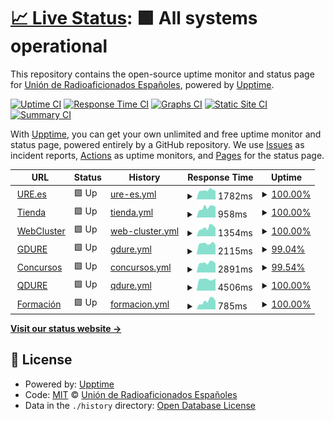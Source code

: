 # [📈 Live Status](https://URE-IT.github.io/upptime): <!--live status--> **🟩 All systems operational**

This repository contains the open-source uptime monitor and status page for [Unión de Radioaficionados Españoles](https://www.ure.es), powered by [Upptime](https://github.com/upptime/upptime).

[![Uptime CI](https://github.com/URE-IT/upptime/workflows/Uptime%20CI/badge.svg)](https://github.com/URE-IT/upptime/actions?query=workflow%3A%22Uptime+CI%22)
[![Response Time CI](https://github.com/URE-IT/upptime/workflows/Response%20Time%20CI/badge.svg)](https://github.com/URE-IT/upptime/actions?query=workflow%3A%22Response+Time+CI%22)
[![Graphs CI](https://github.com/URE-IT/upptime/workflows/Graphs%20CI/badge.svg)](https://github.com/URE-IT/upptime/actions?query=workflow%3A%22Graphs+CI%22)
[![Static Site CI](https://github.com/URE-IT/upptime/workflows/Static%20Site%20CI/badge.svg)](https://github.com/URE-IT/upptime/actions?query=workflow%3A%22Static+Site+CI%22)
[![Summary CI](https://github.com/URE-IT/upptime/workflows/Summary%20CI/badge.svg)](https://github.com/URE-IT/upptime/actions?query=workflow%3A%22Summary+CI%22)

With [Upptime](https://upptime.js.org), you can get your own unlimited and free uptime monitor and status page, powered entirely by a GitHub repository. We use [Issues](https://github.com/URE-IT/upptime/issues) as incident reports, [Actions](https://github.com/URE-IT/upptime/actions) as uptime monitors, and [Pages](https://URE-IT.github.io/upptime) for the status page.

<!--start: status pages-->
<!-- This summary is generated by Upptime (https://github.com/upptime/upptime) -->
<!-- Do not edit this manually, your changes will be overwritten -->
<!-- prettier-ignore -->
| URL | Status | History | Response Time | Uptime |
| --- | ------ | ------- | ------------- | ------ |
| <img alt="" src="https://favicons.githubusercontent.com/www.ure.es" height="13"> [URE.es](https://www.ure.es) | 🟩 Up | [ure-es.yml](https://github.com/URE-IT/upptime/commits/HEAD/history/ure-es.yml) | <details><summary><img alt="Response time graph" src="./graphs/ure-es/response-time-week.png" height="20"> 1782ms</summary><br><a href="https://URE-IT.github.io/upptime/history/ure-es"><img alt="Response time 1894" src="https://img.shields.io/endpoint?url=https%3A%2F%2Fraw.githubusercontent.com%2FURE-IT%2Fupptime%2FHEAD%2Fapi%2Fure-es%2Fresponse-time.json"></a><br><a href="https://URE-IT.github.io/upptime/history/ure-es"><img alt="24-hour response time 1694" src="https://img.shields.io/endpoint?url=https%3A%2F%2Fraw.githubusercontent.com%2FURE-IT%2Fupptime%2FHEAD%2Fapi%2Fure-es%2Fresponse-time-day.json"></a><br><a href="https://URE-IT.github.io/upptime/history/ure-es"><img alt="7-day response time 1782" src="https://img.shields.io/endpoint?url=https%3A%2F%2Fraw.githubusercontent.com%2FURE-IT%2Fupptime%2FHEAD%2Fapi%2Fure-es%2Fresponse-time-week.json"></a><br><a href="https://URE-IT.github.io/upptime/history/ure-es"><img alt="30-day response time 1803" src="https://img.shields.io/endpoint?url=https%3A%2F%2Fraw.githubusercontent.com%2FURE-IT%2Fupptime%2FHEAD%2Fapi%2Fure-es%2Fresponse-time-month.json"></a><br><a href="https://URE-IT.github.io/upptime/history/ure-es"><img alt="1-year response time 1894" src="https://img.shields.io/endpoint?url=https%3A%2F%2Fraw.githubusercontent.com%2FURE-IT%2Fupptime%2FHEAD%2Fapi%2Fure-es%2Fresponse-time-year.json"></a></details> | <details><summary><a href="https://URE-IT.github.io/upptime/history/ure-es">100.00%</a></summary><a href="https://URE-IT.github.io/upptime/history/ure-es"><img alt="All-time uptime 99.97%" src="https://img.shields.io/endpoint?url=https%3A%2F%2Fraw.githubusercontent.com%2FURE-IT%2Fupptime%2FHEAD%2Fapi%2Fure-es%2Fuptime.json"></a><br><a href="https://URE-IT.github.io/upptime/history/ure-es"><img alt="24-hour uptime 100.00%" src="https://img.shields.io/endpoint?url=https%3A%2F%2Fraw.githubusercontent.com%2FURE-IT%2Fupptime%2FHEAD%2Fapi%2Fure-es%2Fuptime-day.json"></a><br><a href="https://URE-IT.github.io/upptime/history/ure-es"><img alt="7-day uptime 100.00%" src="https://img.shields.io/endpoint?url=https%3A%2F%2Fraw.githubusercontent.com%2FURE-IT%2Fupptime%2FHEAD%2Fapi%2Fure-es%2Fuptime-week.json"></a><br><a href="https://URE-IT.github.io/upptime/history/ure-es"><img alt="30-day uptime 99.86%" src="https://img.shields.io/endpoint?url=https%3A%2F%2Fraw.githubusercontent.com%2FURE-IT%2Fupptime%2FHEAD%2Fapi%2Fure-es%2Fuptime-month.json"></a><br><a href="https://URE-IT.github.io/upptime/history/ure-es"><img alt="1-year uptime 99.97%" src="https://img.shields.io/endpoint?url=https%3A%2F%2Fraw.githubusercontent.com%2FURE-IT%2Fupptime%2FHEAD%2Fapi%2Fure-es%2Fuptime-year.json"></a></details>
| <img alt="" src="https://favicons.githubusercontent.com/tienda.ure.es" height="13"> [Tienda](https://tienda.ure.es) | 🟩 Up | [tienda.yml](https://github.com/URE-IT/upptime/commits/HEAD/history/tienda.yml) | <details><summary><img alt="Response time graph" src="./graphs/tienda/response-time-week.png" height="20"> 958ms</summary><br><a href="https://URE-IT.github.io/upptime/history/tienda"><img alt="Response time 1153" src="https://img.shields.io/endpoint?url=https%3A%2F%2Fraw.githubusercontent.com%2FURE-IT%2Fupptime%2FHEAD%2Fapi%2Ftienda%2Fresponse-time.json"></a><br><a href="https://URE-IT.github.io/upptime/history/tienda"><img alt="24-hour response time 1025" src="https://img.shields.io/endpoint?url=https%3A%2F%2Fraw.githubusercontent.com%2FURE-IT%2Fupptime%2FHEAD%2Fapi%2Ftienda%2Fresponse-time-day.json"></a><br><a href="https://URE-IT.github.io/upptime/history/tienda"><img alt="7-day response time 958" src="https://img.shields.io/endpoint?url=https%3A%2F%2Fraw.githubusercontent.com%2FURE-IT%2Fupptime%2FHEAD%2Fapi%2Ftienda%2Fresponse-time-week.json"></a><br><a href="https://URE-IT.github.io/upptime/history/tienda"><img alt="30-day response time 1033" src="https://img.shields.io/endpoint?url=https%3A%2F%2Fraw.githubusercontent.com%2FURE-IT%2Fupptime%2FHEAD%2Fapi%2Ftienda%2Fresponse-time-month.json"></a><br><a href="https://URE-IT.github.io/upptime/history/tienda"><img alt="1-year response time 1153" src="https://img.shields.io/endpoint?url=https%3A%2F%2Fraw.githubusercontent.com%2FURE-IT%2Fupptime%2FHEAD%2Fapi%2Ftienda%2Fresponse-time-year.json"></a></details> | <details><summary><a href="https://URE-IT.github.io/upptime/history/tienda">100.00%</a></summary><a href="https://URE-IT.github.io/upptime/history/tienda"><img alt="All-time uptime 99.99%" src="https://img.shields.io/endpoint?url=https%3A%2F%2Fraw.githubusercontent.com%2FURE-IT%2Fupptime%2FHEAD%2Fapi%2Ftienda%2Fuptime.json"></a><br><a href="https://URE-IT.github.io/upptime/history/tienda"><img alt="24-hour uptime 100.00%" src="https://img.shields.io/endpoint?url=https%3A%2F%2Fraw.githubusercontent.com%2FURE-IT%2Fupptime%2FHEAD%2Fapi%2Ftienda%2Fuptime-day.json"></a><br><a href="https://URE-IT.github.io/upptime/history/tienda"><img alt="7-day uptime 100.00%" src="https://img.shields.io/endpoint?url=https%3A%2F%2Fraw.githubusercontent.com%2FURE-IT%2Fupptime%2FHEAD%2Fapi%2Ftienda%2Fuptime-week.json"></a><br><a href="https://URE-IT.github.io/upptime/history/tienda"><img alt="30-day uptime 99.96%" src="https://img.shields.io/endpoint?url=https%3A%2F%2Fraw.githubusercontent.com%2FURE-IT%2Fupptime%2FHEAD%2Fapi%2Ftienda%2Fuptime-month.json"></a><br><a href="https://URE-IT.github.io/upptime/history/tienda"><img alt="1-year uptime 99.99%" src="https://img.shields.io/endpoint?url=https%3A%2F%2Fraw.githubusercontent.com%2FURE-IT%2Fupptime%2FHEAD%2Fapi%2Ftienda%2Fuptime-year.json"></a></details>
| <img alt="" src="https://favicons.githubusercontent.com/webcluster.ure.es" height="13"> [WebCluster](https://webcluster.ure.es) | 🟩 Up | [web-cluster.yml](https://github.com/URE-IT/upptime/commits/HEAD/history/web-cluster.yml) | <details><summary><img alt="Response time graph" src="./graphs/web-cluster/response-time-week.png" height="20"> 1354ms</summary><br><a href="https://URE-IT.github.io/upptime/history/web-cluster"><img alt="Response time 1555" src="https://img.shields.io/endpoint?url=https%3A%2F%2Fraw.githubusercontent.com%2FURE-IT%2Fupptime%2FHEAD%2Fapi%2Fweb-cluster%2Fresponse-time.json"></a><br><a href="https://URE-IT.github.io/upptime/history/web-cluster"><img alt="24-hour response time 1332" src="https://img.shields.io/endpoint?url=https%3A%2F%2Fraw.githubusercontent.com%2FURE-IT%2Fupptime%2FHEAD%2Fapi%2Fweb-cluster%2Fresponse-time-day.json"></a><br><a href="https://URE-IT.github.io/upptime/history/web-cluster"><img alt="7-day response time 1354" src="https://img.shields.io/endpoint?url=https%3A%2F%2Fraw.githubusercontent.com%2FURE-IT%2Fupptime%2FHEAD%2Fapi%2Fweb-cluster%2Fresponse-time-week.json"></a><br><a href="https://URE-IT.github.io/upptime/history/web-cluster"><img alt="30-day response time 1383" src="https://img.shields.io/endpoint?url=https%3A%2F%2Fraw.githubusercontent.com%2FURE-IT%2Fupptime%2FHEAD%2Fapi%2Fweb-cluster%2Fresponse-time-month.json"></a><br><a href="https://URE-IT.github.io/upptime/history/web-cluster"><img alt="1-year response time 1555" src="https://img.shields.io/endpoint?url=https%3A%2F%2Fraw.githubusercontent.com%2FURE-IT%2Fupptime%2FHEAD%2Fapi%2Fweb-cluster%2Fresponse-time-year.json"></a></details> | <details><summary><a href="https://URE-IT.github.io/upptime/history/web-cluster">100.00%</a></summary><a href="https://URE-IT.github.io/upptime/history/web-cluster"><img alt="All-time uptime 100.00%" src="https://img.shields.io/endpoint?url=https%3A%2F%2Fraw.githubusercontent.com%2FURE-IT%2Fupptime%2FHEAD%2Fapi%2Fweb-cluster%2Fuptime.json"></a><br><a href="https://URE-IT.github.io/upptime/history/web-cluster"><img alt="24-hour uptime 100.00%" src="https://img.shields.io/endpoint?url=https%3A%2F%2Fraw.githubusercontent.com%2FURE-IT%2Fupptime%2FHEAD%2Fapi%2Fweb-cluster%2Fuptime-day.json"></a><br><a href="https://URE-IT.github.io/upptime/history/web-cluster"><img alt="7-day uptime 100.00%" src="https://img.shields.io/endpoint?url=https%3A%2F%2Fraw.githubusercontent.com%2FURE-IT%2Fupptime%2FHEAD%2Fapi%2Fweb-cluster%2Fuptime-week.json"></a><br><a href="https://URE-IT.github.io/upptime/history/web-cluster"><img alt="30-day uptime 100.00%" src="https://img.shields.io/endpoint?url=https%3A%2F%2Fraw.githubusercontent.com%2FURE-IT%2Fupptime%2FHEAD%2Fapi%2Fweb-cluster%2Fuptime-month.json"></a><br><a href="https://URE-IT.github.io/upptime/history/web-cluster"><img alt="1-year uptime 100.00%" src="https://img.shields.io/endpoint?url=https%3A%2F%2Fraw.githubusercontent.com%2FURE-IT%2Fupptime%2FHEAD%2Fapi%2Fweb-cluster%2Fuptime-year.json"></a></details>
| <img alt="" src="https://favicons.githubusercontent.com/diplomas.ure.es" height="13"> [GDURE](https://diplomas.ure.es) | 🟩 Up | [gdure.yml](https://github.com/URE-IT/upptime/commits/HEAD/history/gdure.yml) | <details><summary><img alt="Response time graph" src="./graphs/gdure/response-time-week.png" height="20"> 2115ms</summary><br><a href="https://URE-IT.github.io/upptime/history/gdure"><img alt="Response time 2181" src="https://img.shields.io/endpoint?url=https%3A%2F%2Fraw.githubusercontent.com%2FURE-IT%2Fupptime%2FHEAD%2Fapi%2Fgdure%2Fresponse-time.json"></a><br><a href="https://URE-IT.github.io/upptime/history/gdure"><img alt="24-hour response time 1945" src="https://img.shields.io/endpoint?url=https%3A%2F%2Fraw.githubusercontent.com%2FURE-IT%2Fupptime%2FHEAD%2Fapi%2Fgdure%2Fresponse-time-day.json"></a><br><a href="https://URE-IT.github.io/upptime/history/gdure"><img alt="7-day response time 2115" src="https://img.shields.io/endpoint?url=https%3A%2F%2Fraw.githubusercontent.com%2FURE-IT%2Fupptime%2FHEAD%2Fapi%2Fgdure%2Fresponse-time-week.json"></a><br><a href="https://URE-IT.github.io/upptime/history/gdure"><img alt="30-day response time 2057" src="https://img.shields.io/endpoint?url=https%3A%2F%2Fraw.githubusercontent.com%2FURE-IT%2Fupptime%2FHEAD%2Fapi%2Fgdure%2Fresponse-time-month.json"></a><br><a href="https://URE-IT.github.io/upptime/history/gdure"><img alt="1-year response time 2181" src="https://img.shields.io/endpoint?url=https%3A%2F%2Fraw.githubusercontent.com%2FURE-IT%2Fupptime%2FHEAD%2Fapi%2Fgdure%2Fresponse-time-year.json"></a></details> | <details><summary><a href="https://URE-IT.github.io/upptime/history/gdure">99.04%</a></summary><a href="https://URE-IT.github.io/upptime/history/gdure"><img alt="All-time uptime 99.59%" src="https://img.shields.io/endpoint?url=https%3A%2F%2Fraw.githubusercontent.com%2FURE-IT%2Fupptime%2FHEAD%2Fapi%2Fgdure%2Fuptime.json"></a><br><a href="https://URE-IT.github.io/upptime/history/gdure"><img alt="24-hour uptime 93.30%" src="https://img.shields.io/endpoint?url=https%3A%2F%2Fraw.githubusercontent.com%2FURE-IT%2Fupptime%2FHEAD%2Fapi%2Fgdure%2Fuptime-day.json"></a><br><a href="https://URE-IT.github.io/upptime/history/gdure"><img alt="7-day uptime 99.04%" src="https://img.shields.io/endpoint?url=https%3A%2F%2Fraw.githubusercontent.com%2FURE-IT%2Fupptime%2FHEAD%2Fapi%2Fgdure%2Fuptime-week.json"></a><br><a href="https://URE-IT.github.io/upptime/history/gdure"><img alt="30-day uptime 99.48%" src="https://img.shields.io/endpoint?url=https%3A%2F%2Fraw.githubusercontent.com%2FURE-IT%2Fupptime%2FHEAD%2Fapi%2Fgdure%2Fuptime-month.json"></a><br><a href="https://URE-IT.github.io/upptime/history/gdure"><img alt="1-year uptime 99.59%" src="https://img.shields.io/endpoint?url=https%3A%2F%2Fraw.githubusercontent.com%2FURE-IT%2Fupptime%2FHEAD%2Fapi%2Fgdure%2Fuptime-year.json"></a></details>
| <img alt="" src="https://favicons.githubusercontent.com/concursos.ure.es" height="13"> [Concursos](https://concursos.ure.es) | 🟩 Up | [concursos.yml](https://github.com/URE-IT/upptime/commits/HEAD/history/concursos.yml) | <details><summary><img alt="Response time graph" src="./graphs/concursos/response-time-week.png" height="20"> 2891ms</summary><br><a href="https://URE-IT.github.io/upptime/history/concursos"><img alt="Response time 2961" src="https://img.shields.io/endpoint?url=https%3A%2F%2Fraw.githubusercontent.com%2FURE-IT%2Fupptime%2FHEAD%2Fapi%2Fconcursos%2Fresponse-time.json"></a><br><a href="https://URE-IT.github.io/upptime/history/concursos"><img alt="24-hour response time 2421" src="https://img.shields.io/endpoint?url=https%3A%2F%2Fraw.githubusercontent.com%2FURE-IT%2Fupptime%2FHEAD%2Fapi%2Fconcursos%2Fresponse-time-day.json"></a><br><a href="https://URE-IT.github.io/upptime/history/concursos"><img alt="7-day response time 2891" src="https://img.shields.io/endpoint?url=https%3A%2F%2Fraw.githubusercontent.com%2FURE-IT%2Fupptime%2FHEAD%2Fapi%2Fconcursos%2Fresponse-time-week.json"></a><br><a href="https://URE-IT.github.io/upptime/history/concursos"><img alt="30-day response time 3155" src="https://img.shields.io/endpoint?url=https%3A%2F%2Fraw.githubusercontent.com%2FURE-IT%2Fupptime%2FHEAD%2Fapi%2Fconcursos%2Fresponse-time-month.json"></a><br><a href="https://URE-IT.github.io/upptime/history/concursos"><img alt="1-year response time 2961" src="https://img.shields.io/endpoint?url=https%3A%2F%2Fraw.githubusercontent.com%2FURE-IT%2Fupptime%2FHEAD%2Fapi%2Fconcursos%2Fresponse-time-year.json"></a></details> | <details><summary><a href="https://URE-IT.github.io/upptime/history/concursos">99.54%</a></summary><a href="https://URE-IT.github.io/upptime/history/concursos"><img alt="All-time uptime 99.88%" src="https://img.shields.io/endpoint?url=https%3A%2F%2Fraw.githubusercontent.com%2FURE-IT%2Fupptime%2FHEAD%2Fapi%2Fconcursos%2Fuptime.json"></a><br><a href="https://URE-IT.github.io/upptime/history/concursos"><img alt="24-hour uptime 96.79%" src="https://img.shields.io/endpoint?url=https%3A%2F%2Fraw.githubusercontent.com%2FURE-IT%2Fupptime%2FHEAD%2Fapi%2Fconcursos%2Fuptime-day.json"></a><br><a href="https://URE-IT.github.io/upptime/history/concursos"><img alt="7-day uptime 99.54%" src="https://img.shields.io/endpoint?url=https%3A%2F%2Fraw.githubusercontent.com%2FURE-IT%2Fupptime%2FHEAD%2Fapi%2Fconcursos%2Fuptime-week.json"></a><br><a href="https://URE-IT.github.io/upptime/history/concursos"><img alt="30-day uptime 99.89%" src="https://img.shields.io/endpoint?url=https%3A%2F%2Fraw.githubusercontent.com%2FURE-IT%2Fupptime%2FHEAD%2Fapi%2Fconcursos%2Fuptime-month.json"></a><br><a href="https://URE-IT.github.io/upptime/history/concursos"><img alt="1-year uptime 99.88%" src="https://img.shields.io/endpoint?url=https%3A%2F%2Fraw.githubusercontent.com%2FURE-IT%2Fupptime%2FHEAD%2Fapi%2Fconcursos%2Fuptime-year.json"></a></details>
| <img alt="" src="https://favicons.githubusercontent.com/qsl.ure.es" height="13"> [QDURE](https://qsl.ure.es) | 🟩 Up | [qdure.yml](https://github.com/URE-IT/upptime/commits/HEAD/history/qdure.yml) | <details><summary><img alt="Response time graph" src="./graphs/qdure/response-time-week.png" height="20"> 4506ms</summary><br><a href="https://URE-IT.github.io/upptime/history/qdure"><img alt="Response time 4701" src="https://img.shields.io/endpoint?url=https%3A%2F%2Fraw.githubusercontent.com%2FURE-IT%2Fupptime%2FHEAD%2Fapi%2Fqdure%2Fresponse-time.json"></a><br><a href="https://URE-IT.github.io/upptime/history/qdure"><img alt="24-hour response time 4805" src="https://img.shields.io/endpoint?url=https%3A%2F%2Fraw.githubusercontent.com%2FURE-IT%2Fupptime%2FHEAD%2Fapi%2Fqdure%2Fresponse-time-day.json"></a><br><a href="https://URE-IT.github.io/upptime/history/qdure"><img alt="7-day response time 4506" src="https://img.shields.io/endpoint?url=https%3A%2F%2Fraw.githubusercontent.com%2FURE-IT%2Fupptime%2FHEAD%2Fapi%2Fqdure%2Fresponse-time-week.json"></a><br><a href="https://URE-IT.github.io/upptime/history/qdure"><img alt="30-day response time 4799" src="https://img.shields.io/endpoint?url=https%3A%2F%2Fraw.githubusercontent.com%2FURE-IT%2Fupptime%2FHEAD%2Fapi%2Fqdure%2Fresponse-time-month.json"></a><br><a href="https://URE-IT.github.io/upptime/history/qdure"><img alt="1-year response time 4701" src="https://img.shields.io/endpoint?url=https%3A%2F%2Fraw.githubusercontent.com%2FURE-IT%2Fupptime%2FHEAD%2Fapi%2Fqdure%2Fresponse-time-year.json"></a></details> | <details><summary><a href="https://URE-IT.github.io/upptime/history/qdure">100.00%</a></summary><a href="https://URE-IT.github.io/upptime/history/qdure"><img alt="All-time uptime 100.00%" src="https://img.shields.io/endpoint?url=https%3A%2F%2Fraw.githubusercontent.com%2FURE-IT%2Fupptime%2FHEAD%2Fapi%2Fqdure%2Fuptime.json"></a><br><a href="https://URE-IT.github.io/upptime/history/qdure"><img alt="24-hour uptime 100.00%" src="https://img.shields.io/endpoint?url=https%3A%2F%2Fraw.githubusercontent.com%2FURE-IT%2Fupptime%2FHEAD%2Fapi%2Fqdure%2Fuptime-day.json"></a><br><a href="https://URE-IT.github.io/upptime/history/qdure"><img alt="7-day uptime 100.00%" src="https://img.shields.io/endpoint?url=https%3A%2F%2Fraw.githubusercontent.com%2FURE-IT%2Fupptime%2FHEAD%2Fapi%2Fqdure%2Fuptime-week.json"></a><br><a href="https://URE-IT.github.io/upptime/history/qdure"><img alt="30-day uptime 100.00%" src="https://img.shields.io/endpoint?url=https%3A%2F%2Fraw.githubusercontent.com%2FURE-IT%2Fupptime%2FHEAD%2Fapi%2Fqdure%2Fuptime-month.json"></a><br><a href="https://URE-IT.github.io/upptime/history/qdure"><img alt="1-year uptime 100.00%" src="https://img.shields.io/endpoint?url=https%3A%2F%2Fraw.githubusercontent.com%2FURE-IT%2Fupptime%2FHEAD%2Fapi%2Fqdure%2Fuptime-year.json"></a></details>
| <img alt="" src="https://favicons.githubusercontent.com/formacion.ure.es" height="13"> [Formación](https://formacion.ure.es) | 🟩 Up | [formacion.yml](https://github.com/URE-IT/upptime/commits/HEAD/history/formacion.yml) | <details><summary><img alt="Response time graph" src="./graphs/formacion/response-time-week.png" height="20"> 785ms</summary><br><a href="https://URE-IT.github.io/upptime/history/formacion"><img alt="Response time 788" src="https://img.shields.io/endpoint?url=https%3A%2F%2Fraw.githubusercontent.com%2FURE-IT%2Fupptime%2FHEAD%2Fapi%2Fformacion%2Fresponse-time.json"></a><br><a href="https://URE-IT.github.io/upptime/history/formacion"><img alt="24-hour response time 808" src="https://img.shields.io/endpoint?url=https%3A%2F%2Fraw.githubusercontent.com%2FURE-IT%2Fupptime%2FHEAD%2Fapi%2Fformacion%2Fresponse-time-day.json"></a><br><a href="https://URE-IT.github.io/upptime/history/formacion"><img alt="7-day response time 785" src="https://img.shields.io/endpoint?url=https%3A%2F%2Fraw.githubusercontent.com%2FURE-IT%2Fupptime%2FHEAD%2Fapi%2Fformacion%2Fresponse-time-week.json"></a><br><a href="https://URE-IT.github.io/upptime/history/formacion"><img alt="30-day response time 714" src="https://img.shields.io/endpoint?url=https%3A%2F%2Fraw.githubusercontent.com%2FURE-IT%2Fupptime%2FHEAD%2Fapi%2Fformacion%2Fresponse-time-month.json"></a><br><a href="https://URE-IT.github.io/upptime/history/formacion"><img alt="1-year response time 788" src="https://img.shields.io/endpoint?url=https%3A%2F%2Fraw.githubusercontent.com%2FURE-IT%2Fupptime%2FHEAD%2Fapi%2Fformacion%2Fresponse-time-year.json"></a></details> | <details><summary><a href="https://URE-IT.github.io/upptime/history/formacion">100.00%</a></summary><a href="https://URE-IT.github.io/upptime/history/formacion"><img alt="All-time uptime 99.98%" src="https://img.shields.io/endpoint?url=https%3A%2F%2Fraw.githubusercontent.com%2FURE-IT%2Fupptime%2FHEAD%2Fapi%2Fformacion%2Fuptime.json"></a><br><a href="https://URE-IT.github.io/upptime/history/formacion"><img alt="24-hour uptime 100.00%" src="https://img.shields.io/endpoint?url=https%3A%2F%2Fraw.githubusercontent.com%2FURE-IT%2Fupptime%2FHEAD%2Fapi%2Fformacion%2Fuptime-day.json"></a><br><a href="https://URE-IT.github.io/upptime/history/formacion"><img alt="7-day uptime 100.00%" src="https://img.shields.io/endpoint?url=https%3A%2F%2Fraw.githubusercontent.com%2FURE-IT%2Fupptime%2FHEAD%2Fapi%2Fformacion%2Fuptime-week.json"></a><br><a href="https://URE-IT.github.io/upptime/history/formacion"><img alt="30-day uptime 100.00%" src="https://img.shields.io/endpoint?url=https%3A%2F%2Fraw.githubusercontent.com%2FURE-IT%2Fupptime%2FHEAD%2Fapi%2Fformacion%2Fuptime-month.json"></a><br><a href="https://URE-IT.github.io/upptime/history/formacion"><img alt="1-year uptime 99.98%" src="https://img.shields.io/endpoint?url=https%3A%2F%2Fraw.githubusercontent.com%2FURE-IT%2Fupptime%2FHEAD%2Fapi%2Fformacion%2Fuptime-year.json"></a></details>

<!--end: status pages-->

[**Visit our status website →**](https://URE-IT.github.io/upptime)

## 📄 License

- Powered by: [Upptime](https://github.com/upptime/upptime)
- Code: [MIT](./LICENSE) © [Unión de Radioaficionados Españoles](https://www.ure.es)
- Data in the `./history` directory: [Open Database License](https://opendatacommons.org/licenses/odbl/1-0/)
